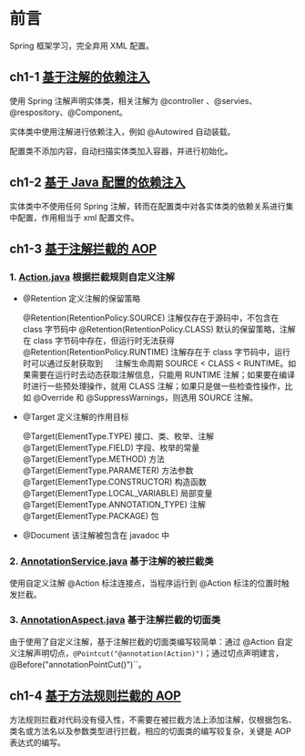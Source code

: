 # 前言

Spring 框架学习，完全弃用 XML 配置。

## ch1-1 [基于注解的依赖注入](quickstart/src/main/java/com/moonspirit/springlearning/ch1a/)

使用 Spring 注解声明实体类，相关注解为 @controller 、@servies、@respository、@Component。

实体类中使用注解进行依赖注入，例如 @Autowired 自动装载。

配置类不添加内容，自动扫描实体类加入容器，并进行初始化。

## ch1-2 [基于 Java 配置的依赖注入](quickstart/src/main/java/com/moonspirit/springlearning/ch1b/)

实体类中不使用任何 Spring 注解，转而在配置类中对各实体类的依赖关系进行集中配置，作用相当于 xml 配置文件。

## ch1-3 [基于注解拦截的 AOP](quickstart/src/main/java/com/moonspirit/springlearning/ch1c/)

### 1. [Action.java](quickstart/src/main/java/com/moonspirit/springlearning/ch1c/Action.java) 根据拦截规则自定义注解

- @Retention 定义注解的保留策略

  @Retention(RetentionPolicy.SOURCE)  注解仅存在于源码中，不包含在 class 字节码中
  @Retention(RetentionPolicy.CLASS)   默认的保留策略，注解在 class 字节码中存在，但运行时无法获得
  @Retention(RetentionPolicy.RUNTIME) 注解存在于 class 字节码中，运行时可以通过反射获取到
　
注解生命周期 SOURCE < CLASS < RUNTIME。如果需要在运行时去动态获取注解信息，只能用 RUNTIME 注解；如果要在编译时进行一些预处理操作，就用 CLASS 注解；如果只是做一些检查性操作，比如 @Override 和 @SuppressWarnings，则选用  SOURCE 注解。

- @Target 定义注解的作用目标

  @Target(ElementType.TYPE)             接口、类、枚举、注解
  @Target(ElementType.FIELD)            字段、枚举的常量
  @Target(ElementType.METHOD)           方法
  @Target(ElementType.PARAMETER)        方法参数
  @Target(ElementType.CONSTRUCTOR)      构造函数
  @Target(ElementType.LOCAL_VARIABLE)   局部变量
  @Target(ElementType.ANNOTATION_TYPE)  注解
  @Target(ElementType.PACKAGE)          包

- @Document 该注解被包含在 javadoc 中

### 2. [AnnotationService.java](quickstart/src/main/java/com/moonspirit/springlearning/ch1c/AnnotationService.java) 基于注解的被拦截类

使用自定义注解 @Action 标注连接点，当程序运行到 @Action 标注的位置时触发拦截。

### 3. [AnnotationAspect.java](quickstart/src/main/java/com/moonspirit/springlearning/ch1c/AnnotationAspect.java) 基于注解拦截的切面类

由于使用了自定义注解，基于注解拦截的切面类编写较简单：通过 @Action 自定义注解声明切点，`@Pointcut("@annotation(Action)")`；通过切点声明建言，@Before("annotationPointCut()")``。

## ch1-4 [基于方法规则拦截的 AOP](quickstart/src/main/java/com/moonspirit/springlearning/ch1d/)

方法规则拦截对代码没有侵入性，不需要在被拦截方法上添加注解，仅根据包名、类名或方法名以及参数类型进行拦截，相应的切面类的编写较复杂，关键是 AOP 表达式的编写。
